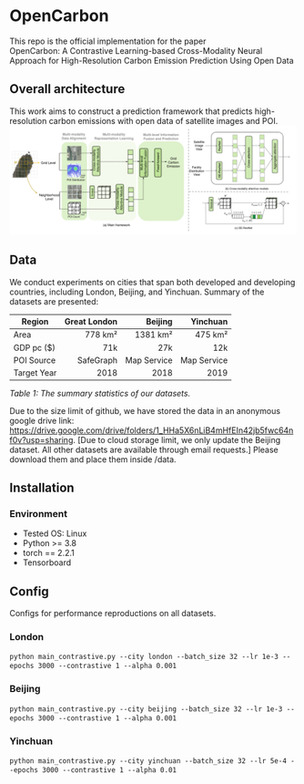 # OpenCarbon

This repo is the official implementation for the paper   
OpenCarbon: A Contrastive Learning-based Cross-Modality Neural Approach for High-Resolution Carbon Emission Prediction Using Open Data

## Overall architecture
This work aims to construct a prediction framework that predicts high-resolution carbon emissions with open data of satellite images and POI. 
![Overall framework](framework.png)


## Data
We conduct experiments on cities that span both developed and developing countries, including London, Beijing, and Yinchuan. Summary of the datasets are presented:

| Region      | Great London | Beijing     | Yinchuan   |
|-------------|-------------:|------------:|-----------:|
| Area        | 778 km²      | 1381 km²    | 475 km²    |
| GDP pc ($)  | 71k          | 27k         | 12k        |
| POI Source  | SafeGraph    | Map Service | Map Service|
| Target Year | 2018         | 2018        | 2019       |
*Table 1: The summary statistics of our datasets.*

Due to the size limit of github, we have stored the data in an anonymous google drive link: https://drive.google.com/drive/folders/1_HHa5X6nLiB4mHfEIn42jb5fwc64nf0v?usp=sharing. 
[Due to cloud storage limit, we only update the Beijing dataset. All other datasets are available through email requests.] 
Please download them and place them inside /data.

## Installation
### Environment
- Tested OS: Linux
- Python >= 3.8
- torch == 2.2.1
- Tensorboard


## Config 
Configs for performance reproductions on all datasets. 


### London
```
python main_contrastive.py --city london --batch_size 32 --lr 1e-3 --epochs 3000 --contrastive 1 --alpha 0.001
```

### Beijing
```
python main_contrastive.py --city beijing --batch_size 32 --lr 1e-3 --epochs 3000 --contrastive 1 --alpha 0.001
```

### Yinchuan
```
python main_contrastive.py --city yinchuan --batch_size 32 --lr 5e-4 --epochs 3000 --contrastive 1 --alpha 0.01
```

